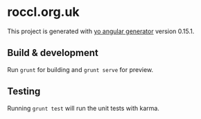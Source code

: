 # roccl.org.uk

This project is generated with [yo angular generator](https://github.com/yeoman/generator-angular)
version 0.15.1.

## Build & development

Run `grunt` for building and `grunt serve` for preview.

## Testing

Running `grunt test` will run the unit tests with karma.
